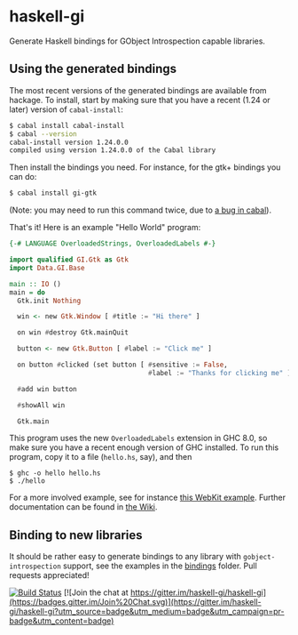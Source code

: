 # haskell-gi

Generate Haskell bindings for GObject Introspection capable libraries.

## Using the generated bindings

The most recent versions of the generated bindings are available from hackage. To install, start by making sure that you have a recent (1.24 or later) version of `cabal-install`:
```sh
$ cabal install cabal-install
$ cabal --version
cabal-install version 1.24.0.0
compiled using version 1.24.0.0 of the Cabal library 
```

Then install the bindings you need. For instance, for the gtk+ bindings you can do:
```sh
$ cabal install gi-gtk
```
(Note: you may need to run this command twice, due to [a bug in cabal](https://github.com/haskell/cabal/issues/3436)).

That's it! Here is an example "Hello World" program:
```haskell
{-# LANGUAGE OverloadedStrings, OverloadedLabels #-}

import qualified GI.Gtk as Gtk
import Data.GI.Base

main :: IO ()
main = do
  Gtk.init Nothing

  win <- new Gtk.Window [ #title := "Hi there" ]

  on win #destroy Gtk.mainQuit

  button <- new Gtk.Button [ #label := "Click me" ]

  on button #clicked (set button [ #sensitive := False,
                                   #label := "Thanks for clicking me" ])

  #add win button

  #showAll win

  Gtk.main
```
This program uses the new `OverloadedLabels` extension in GHC 8.0, so make sure you have a recent enough version of GHC installed. To run this program, copy it to a file (`hello.hs`, say), and then
```
$ ghc -o hello hello.hs
$ ./hello
```
For a more involved example, see for instance [this WebKit example](https://github.com/haskell-gi/haskell-gi/tree/master/examples). Further documentation can be found in [the Wiki](https://github.com/haskell-gi/haskell-gi/wiki).

##  Binding to new libraries

It should be rather easy to generate bindings to any library with `gobject-introspection` support, see the examples in the [bindings](https://github.com/haskell-gi/haskell-gi/tree/master/bindings) folder. Pull requests appreciated!

[![Build Status](https://travis-ci.org/haskell-gi/haskell-gi.svg?branch=master)](https://travis-ci.org/haskell-gi/haskell-gi) [![Join the chat at https://gitter.im/haskell-gi/haskell-gi](https://badges.gitter.im/Join%20Chat.svg)](https://gitter.im/haskell-gi/haskell-gi?utm_source=badge&utm_medium=badge&utm_campaign=pr-badge&utm_content=badge)
